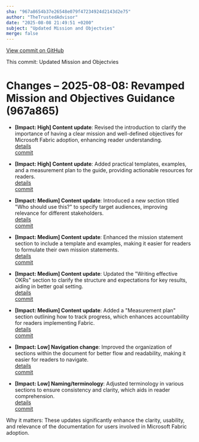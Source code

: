 ```yaml
---
sha: "967a8654b37e26548e079f47234924d2143d2e75"
author: "TheTrustedAdvisor"
date: "2025-08-08 21:49:51 +0200"
subject: "Updated Mission and Objectvies"
merge: false
---
```


[View commit on GitHub](https://github.com/TheTrustedAdvisor/FabricAdoptionFramework/commit/967a8654b37e26548e079f47234924d2143d2e75)

This commit: Updated Mission and Objectvies

# Changes – 2025-08-08: Revamped Mission and Objectives Guidance (967a865)

- **[Impact: High] Content update**: Revised the introduction to clarify the importance of having a clear mission and well-defined objectives for Microsoft Fabric adoption, enhancing reader understanding.  
   [details](/docs/about/changes/2025-08-08-updated-mission-and-objectives)  
   [commit](https://github.com/TheTrustedAdvisor/FabricAdoptionFramework/commit/967a8654b37e26548e079f47234924d2143d2e75)

- **[Impact: High] Content update**: Added practical templates, examples, and a measurement plan to the guide, providing actionable resources for readers.  
   [details](/docs/about/changes/2025-08-08-updated-mission-and-objectives)  
   [commit](https://github.com/TheTrustedAdvisor/FabricAdoptionFramework/commit/967a8654b37e26548e079f47234924d2143d2e75)

- **[Impact: Medium] Content update**: Introduced a new section titled "Who should use this?" to specify target audiences, improving relevance for different stakeholders.  
   [details](/docs/about/changes/2025-08-08-updated-mission-and-objectives)  
   [commit](https://github.com/TheTrustedAdvisor/FabricAdoptionFramework/commit/967a8654b37e26548e079f47234924d2143d2e75)

- **[Impact: Medium] Content update**: Enhanced the mission statement section to include a template and examples, making it easier for readers to formulate their own mission statements.  
   [details](/docs/about/changes/2025-08-08-updated-mission-and-objectives)  
   [commit](https://github.com/TheTrustedAdvisor/FabricAdoptionFramework/commit/967a8654b37e26548e079f47234924d2143d2e75)

- **[Impact: Medium] Content update**: Updated the "Writing effective OKRs" section to clarify the structure and expectations for key results, aiding in better goal setting.  
   [details](/docs/about/changes/2025-08-08-updated-mission-and-objectives)  
   [commit](https://github.com/TheTrustedAdvisor/FabricAdoptionFramework/commit/967a8654b37e26548e079f47234924d2143d2e75)

- **[Impact: Medium] Content update**: Added a "Measurement plan" section outlining how to track progress, which enhances accountability for readers implementing Fabric.  
   [details](/docs/about/changes/2025-08-08-updated-mission-and-objectives)  
   [commit](https://github.com/TheTrustedAdvisor/FabricAdoptionFramework/commit/967a8654b37e26548e079f47234924d2143d2e75)

- **[Impact: Low] Navigation change**: Improved the organization of sections within the document for better flow and readability, making it easier for readers to navigate.  
   [details](/docs/about/changes/2025-08-08-updated-mission-and-objectives)  
   [commit](https://github.com/TheTrustedAdvisor/FabricAdoptionFramework/commit/967a8654b37e26548e079f47234924d2143d2e75)

- **[Impact: Low] Naming/terminology**: Adjusted terminology in various sections to ensure consistency and clarity, which aids in reader comprehension.  
   [details](/docs/about/changes/2025-08-08-updated-mission-and-objectives)  
   [commit](https://github.com/TheTrustedAdvisor/FabricAdoptionFramework/commit/967a8654b37e26548e079f47234924d2143d2e75)

Why it matters: These updates significantly enhance the clarity, usability, and relevance of the documentation for users involved in Microsoft Fabric adoption.

